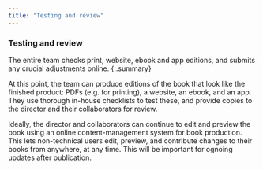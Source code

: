 ```yaml
---
title: "Testing and review"
---
```


### Testing and review

The entire team checks print, website, ebook and app editions, and submits any crucial adjustments online.
{:.summary}

At this point, the team can produce editions of the book that look like the finished product: PDFs (e.g. for printing), a website, an ebook, and an app. They use thorough in-house checklists to test these, and provide copies to the director and their collaborators for review.

Ideally, the director and collaborators can continue to edit and preview the book using an online content-management system for book production. This lets non-technical users edit, preview, and contribute changes to their books from anywhere, at any time. This will be important for ognoing updates after publication.
